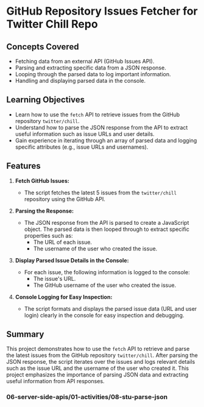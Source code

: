 # GitHub Repository Issues Fetcher for Twitter Chill Repo

## Concepts Covered

- Fetching data from an external API (GitHub Issues API).
- Parsing and extracting specific data from a JSON response.
- Looping through the parsed data to log important information.
- Handling and displaying parsed data in the console.

## Learning Objectives

- Learn how to use the `fetch` API to retrieve issues from the GitHub repository `twitter/chill`.
- Understand how to parse the JSON response from the API to extract useful information such as issue URLs and user details.
- Gain experience in iterating through an array of parsed data and logging specific attributes (e.g., issue URLs and usernames).

## Features

1. **Fetch GitHub Issues:**
   - The script fetches the latest 5 issues from the `twitter/chill` repository using the GitHub API.
2. **Parsing the Response:**

   - The JSON response from the API is parsed to create a JavaScript object. The parsed data is then looped through to extract specific properties such as:
     - The URL of each issue.
     - The username of the user who created the issue.

3. **Display Parsed Issue Details in the Console:**

   - For each issue, the following information is logged to the console:
     - The issue's URL.
     - The GitHub username of the user who created the issue.

4. **Console Logging for Easy Inspection:**
   - The script formats and displays the parsed issue data (URL and user login) clearly in the console for easy inspection and debugging.

## Summary

This project demonstrates how to use the `fetch` API to retrieve and parse the latest issues from the GitHub repository `twitter/chill`. After parsing the JSON response, the script iterates over the issues and logs relevant details such as the issue URL and the username of the user who created it. This project emphasizes the importance of parsing JSON data and extracting useful information from API responses.

### 06-server-side-apis/01-activities/08-stu-parse-json
